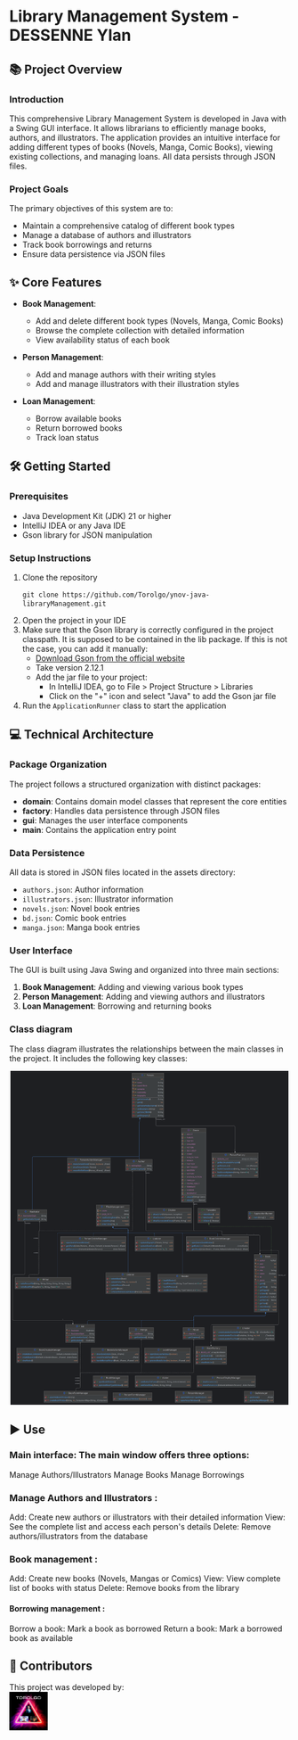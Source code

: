 # Library Management System - DESSENNE Ylan

## 📚 Project Overview

### Introduction

This comprehensive Library Management System is developed in Java with a Swing GUI interface. It allows librarians to efficiently manage books, authors, and illustrators. The application provides an intuitive interface for adding different types of books (Novels, Manga, Comic Books), viewing existing collections, and managing loans. All data persists through JSON files.

### Project Goals

The primary objectives of this system are to:
- Maintain a comprehensive catalog of different book types
- Manage a database of authors and illustrators
- Track book borrowings and returns
- Ensure data persistence via JSON files

## ✨ Core Features

- **Book Management**:
    - Add and delete different book types (Novels, Manga, Comic Books)
    - Browse the complete collection with detailed information
    - View availability status of each book

- **Person Management**:
    - Add and manage authors with their writing styles
    - Add and manage illustrators with their illustration styles

- **Loan Management**:
    - Borrow available books
    - Return borrowed books
    - Track loan status

## 🛠️ Getting Started

### Prerequisites

- Java Development Kit (JDK) 21 or higher
- IntelliJ IDEA or any Java IDE
- Gson library for JSON manipulation

### Setup Instructions

1. Clone the repository
    ```ssh
    git clone https://github.com/Torolgo/ynov-java-libraryManagement.git
    ```
2. Open the project in your IDE
3. Make sure that the Gson library is correctly configured in the project classpath.
      It is supposed to be contained in the lib package. If this is not the case, you can add it manually:
    - [Download Gson from the official website](https://mvnrepository.com/artifact/com.google.code.gson/gson)
    - Take version 2.12.1
    - Add the jar file to your project:
        - In IntelliJ IDEA, go to File > Project Structure > Libraries
        - Click on the "+" icon and select "Java" to add the Gson jar file
4. Run the `ApplicationRunner` class to start the application

## 💻 Technical Architecture

### Package Organization

The project follows a structured organization with distinct packages:

- **domain**: Contains domain model classes that represent the core entities
- **factory**: Handles data persistence through JSON files
- **gui**: Manages the user interface components
- **main**: Contains the application entry point

### Data Persistence

All data is stored in JSON files located in the assets directory:
- `authors.json`: Author information
- `illustrators.json`: Illustrator information
- `novels.json`: Novel book entries
- `bd.json`: Comic book entries
- `manga.json`: Manga book entries

### User Interface

The GUI is built using Java Swing and organized into three main sections:
1. **Book Management**: Adding and viewing various book types
2. **Person Management**: Adding and viewing authors and illustrators
3. **Loan Management**: Borrowing and returning books

### Class diagram
The class diagram illustrates the relationships between the main classes in the project. It includes the following key classes:
<p align="center">
  <img src="img/diagram.png" alt="Class Diagram" width="500"/>
</p>

## ▶️ Use

### Main interface: The main window offers three options:
Manage Authors/Illustrators
Manage Books
Manage Borrowings

### Manage Authors and Illustrators :
Add: Create new authors or illustrators with their detailed information
View: See the complete list and access each person's details
Delete: Remove authors/illustrators from the database

### Book management :
Add: Create new books (Novels, Mangas or Comics)
View: View complete list of books with status
Delete: Remove books from the library

#### Borrowing management :
Borrow a book: Mark a book as borrowed
Return a book: Mark a borrowed book as available

## 👥 Contributors

This project was developed by:
<br>
<a href="https://github.com/Torolgo"><img src="/img/Torolgo.png" alt="DESSENNE Ylan" width="69" height="69"/></a>